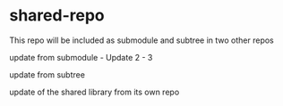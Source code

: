 # shared-repo
This repo will be included as submodule and subtree in two other repos

update from submodule - Update 2 - 3

update from subtree

update of the shared library from its own repo
